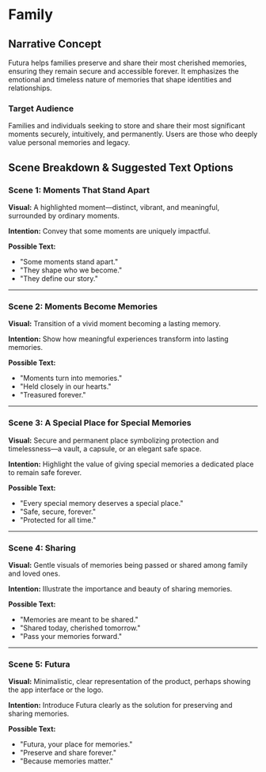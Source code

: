 # Family

## Narrative Concept

Futura helps families preserve and share their most cherished memories, ensuring they remain secure and accessible forever. It emphasizes the emotional and timeless nature of memories that shape identities and relationships.

### Target Audience

Families and individuals seeking to store and share their most significant moments securely, intuitively, and permanently. Users are those who deeply value personal memories and legacy.

## Scene Breakdown & Suggested Text Options

### Scene 1: Moments That Stand Apart

**Visual:** A highlighted moment—distinct, vibrant, and meaningful, surrounded by ordinary moments.

**Intention:** Convey that some moments are uniquely impactful.

**Possible Text:**

- "Some moments stand apart."
- "They shape who we become."
- "They define our story."

---

### Scene 2: Moments Become Memories

**Visual:** Transition of a vivid moment becoming a lasting memory.

**Intention:** Show how meaningful experiences transform into lasting memories.

**Possible Text:**

- "Moments turn into memories."
- "Held closely in our hearts."
- "Treasured forever."

---

### Scene 3: A Special Place for Special Memories

**Visual:** Secure and permanent place symbolizing protection and timelessness—a vault, a capsule, or an elegant safe space.

**Intention:** Highlight the value of giving special memories a dedicated place to remain safe forever.

**Possible Text:**

- "Every special memory deserves a special place."
- "Safe, secure, forever."
- "Protected for all time."

---

### Scene 4: Sharing

**Visual:** Gentle visuals of memories being passed or shared among family and loved ones.

**Intention:** Illustrate the importance and beauty of sharing memories.

**Possible Text:**

- "Memories are meant to be shared."
- "Shared today, cherished tomorrow."
- "Pass your memories forward."

---

### Scene 5: Futura

**Visual:** Minimalistic, clear representation of the product, perhaps showing the app interface or the logo.

**Intention:** Introduce Futura clearly as the solution for preserving and sharing memories.

**Possible Text:**

- "Futura, your place for memories."
- "Preserve and share forever."
- "Because memories matter."
